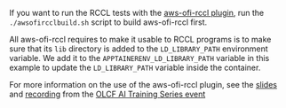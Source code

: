 If you want to run the RCCL tests with the [aws-ofi-rccl plugin](https://github.com/ROCm/aws-ofi-rccl),
 run the `./awsofircclbuild.sh` script to build aws-ofi-rccl first. 

All aws-ofi-rccl requires to make it usable to RCCL programs 
is to make sure that its `lib` directory is added to the 
`LD_LIBRARY_PATH` environment variable. We add it to the `APPTAINERENV_LD_LIBRARY_PATH`
variable in this example to update the `LD_LIBRARY_PATH` variable inside
the container.

For more information on the use of the aws-ofi-rccl plugin, see the [slides](https://www.olcf.ornl.gov/wp-content/uploads/OLCF_AI_Training_0417_2024.pdf) 
and [recording](https://vimeo.com/938233665)
from the [OLCF AI Training Series event](https://www.olcf.ornl.gov/calendar/pytorch-on-frontier/)
